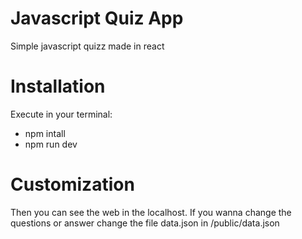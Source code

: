 # Javascript Quiz App
Simple javascript quizz made in react 
# Installation
 Execute in your terminal:
 - npm intall 
 - npm run dev
 # Customization
Then you can see the web in the localhost. If you wanna change the questions or answer change the file data.json in /public/data.json
